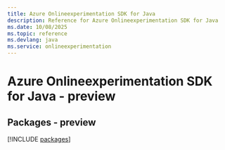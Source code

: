 ```yaml
---
title: Azure Onlineexperimentation SDK for Java
description: Reference for Azure Onlineexperimentation SDK for Java
ms.date: 10/08/2025
ms.topic: reference
ms.devlang: java
ms.service: onlineexperimentation
---
```

# Azure Onlineexperimentation SDK for Java - preview
## Packages - preview
[!INCLUDE [packages](onlineexperimentation-index.md)]